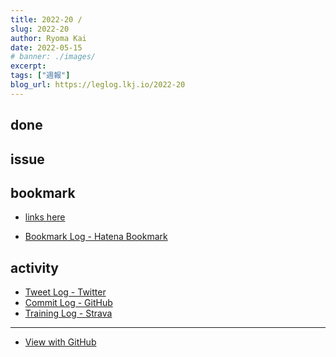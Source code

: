 ```yaml
---
title: 2022-20 / 
slug: 2022-20
author: Ryoma Kai
date: 2022-05-15
# banner: ./images/
excerpt: 
tags: ["週報"]
blog_url: https://leglog.lkj.io/2022-20
---
```


<!--greeting here-->

## done

### 

## issue

### 

## bookmark

- [links here]()


- [Bookmark Log - Hatena Bookmark](https://b.hatena.ne.jp/Ryo_K/bookmark)

## activity

<Tweet tweetLink="" />
<Instagram instagramId="" />
<YouTube youTubeId="" />

- [Tweet Log - Twitter](https://twitter.com/search?q=(from%3Alegnoh)%20until%3A2022-05-15%20since%3A2022-05-09%20-filter%3Areplies&src=typed_query)
- [Commit Log - GitHub](https://github.com/legnoh?tab=overview&from=2022-05-09&to=2022-05-15)
- [Training Log - Strava](https://www.strava.com/athletes/47349424/training/log)

----

- [View with GitHub](https://github.com/legnoh/leglog/blob/master/content/posts/202x/2022/20/index.md)
